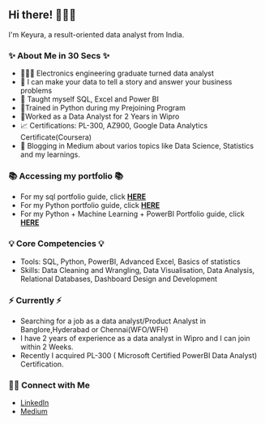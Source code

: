 ## Hi there! 🙋🏻‍♀️

I'm Keyura, a result-oriented data analyst from India.

### ✨ About Me in 30 Secs ✨
- 👩🏻‍💻 Electronics engineering graduate turned data analyst
- 👀 I can make your data to tell a story and answer your business problems
- 📝 Taught myself SQL, Excel and Power BI
- 🏢Trained in Python during my Prejoining Program
- 🌠Worked as a Data Analyst for 2 Years in Wipro
- 📈 Certifications: PL-300, AZ900, Google Data Analytics Certificate(Coursera)
- 💪 Blogging in Medium about varios topics like Data Science, Statistics and my learnings.

### 📚 Accessing my portfolio 📚
- For my sql portfolio guide, click **[HERE](https://github.com/keyura99/SQL-Portfolio)**
- For my Python portfolio guide, click **[HERE](https://github.com/keyura99/Python--Portfolio)**
- For my Python + Machine Learning + PowerBI Portfolio guide, click **[HERE](https://www.datascienceportfol.io/keyuravadlamani)**

### 💡 Core Competencies 💡
- Tools: SQL, Python, PowerBI, Advanced Excel, Basics of statistics
- Skills: Data Cleaning and Wrangling, Data Visualisation, Data Analysis, Relational Databases, Dashboard Design and Development

### ⚡️ Currently ⚡️
- Searching for a job as a data analyst/Product Analyst in Banglore,Hyderabad or Chennai(WFO/WFH)
- I have 2 years of experience as a data analyst in Wipro and I can join within 2 Weeks.
- Recently I acquired PL-300 ( Microsoft Certified PowerBI Data Analyst) Certification.
### 🙌🏻 Connect with Me
- [LinkedIn](https://www.linkedin.com/in/keyura-vadlamani/)
- [Medium](https://medium.com/@keyura-vadlamani)

<!---
keyura99/keyura99 is a ✨ special ✨ repository because its `README.md` (this file) appears on your GitHub profile.
You can click the Preview link to take a look at your changes.
--->
